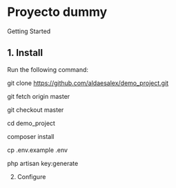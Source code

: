 # Proyecto dummy

Getting Started

## 1. Install
Run the following command:

git clone https://github.com/aldaesalex/demo_project.git

git fetch origin master 

git checkout master

cd demo_project

composer install

cp .env.example .env

php artisan key:generate

2. Configure
